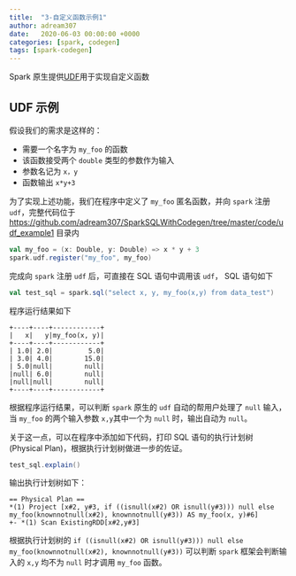 ```yaml
---
title:  "3-自定义函数示例1"
author: adream307
date:   2020-06-03 00:00:00 +0000
categories: [spark, codegen]
tags: [spark-codegen]
---
```


Spark 原生提供[UDF](https://docs.databricks.com/spark/latest/spark-sql/udf-scala.html)用于实现自定义函数

## UDF 示例
假设我们的需求是这样的：

- 需要一个名字为 `my_foo` 的函数
- 该函数接受两个 `double` 类型的参数作为输入
- 参数名记为 `x，y`
- 函数输出 `x*y+3` 

为了实现上述功能，我们在程序中定义了 `my_foo` 匿名函数，并向 `spark` 注册 `udf`，完整代码位于 <https://github.com/adream307/SparkSQLWithCodegen/tree/master/code/udf_example1> 目录内
```scala
val my_foo = (x: Double, y: Double) => x * y + 3
spark.udf.register("my_foo", my_foo)
```

完成向 `spark` 注册 `udf` 后，可直接在 SQL 语句中调用该 `udf`， SQL 语句如下
```scala
val test_sql = spark.sql("select x, y, my_foo(x,y) from data_test")
```

程序运行结果如下
```text
+----+----+------------+
|   x|   y|my_foo(x, y)|
+----+----+------------+
| 1.0| 2.0|         5.0|
| 3.0| 4.0|        15.0|
| 5.0|null|        null|
|null| 6.0|        null|
|null|null|        null|
+----+----+------------+
```
根据程序运行结果，可以判断 `spark` 原生的 `udf` 自动的帮用户处理了 `null` 输入，当 `my_foo` 的两个输入参数 `x,y`其中一个为 `null` 时，输出自动为 `null`。

关于这一点，可以在程序中添加如下代码，打印 SQL 语句的执行计划树 (Physical Plan)，根据执行计划树做进一步的佐证。
```scala
test_sql.explain()
```

输出执行计划树如下：
```text
== Physical Plan ==
*(1) Project [x#2, y#3, if ((isnull(x#2) OR isnull(y#3))) null else my_foo(knownnotnull(x#2), knownnotnull(y#3)) AS my_foo(x, y)#6]
+- *(1) Scan ExistingRDD[x#2,y#3]
```

根据执行计划树的 `if ((isnull(x#2) OR isnull(y#3))) null else my_foo(knownnotnull(x#2), knownnotnull(y#3))` 可以判断 `spark` 框架会判断输入的 `x,y` 均不为 `null` 时才调用 `my_foo` 函数。
